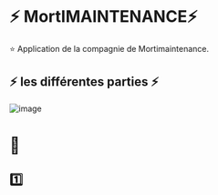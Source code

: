 
# :zap: MortIMAINTENANCE:zap:

:star: Application de la compagnie de Mortimaintenance.  


## :zap: les différentes parties :zap:

![image](image/1.PNG)

#  :pushpin: 


## :one:      

